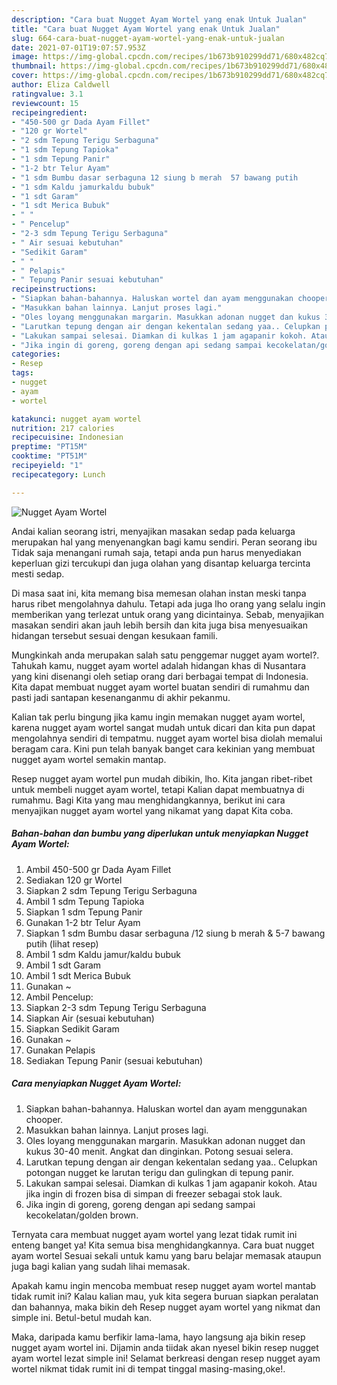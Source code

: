 ```yaml
---
description: "Cara buat Nugget Ayam Wortel yang enak Untuk Jualan"
title: "Cara buat Nugget Ayam Wortel yang enak Untuk Jualan"
slug: 664-cara-buat-nugget-ayam-wortel-yang-enak-untuk-jualan
date: 2021-07-01T19:07:57.953Z
image: https://img-global.cpcdn.com/recipes/1b673b910299dd71/680x482cq70/nugget-ayam-wortel-foto-resep-utama.jpg
thumbnail: https://img-global.cpcdn.com/recipes/1b673b910299dd71/680x482cq70/nugget-ayam-wortel-foto-resep-utama.jpg
cover: https://img-global.cpcdn.com/recipes/1b673b910299dd71/680x482cq70/nugget-ayam-wortel-foto-resep-utama.jpg
author: Eliza Caldwell
ratingvalue: 3.1
reviewcount: 15
recipeingredient:
- "450-500 gr Dada Ayam Fillet"
- "120 gr Wortel"
- "2 sdm Tepung Terigu Serbaguna"
- "1 sdm Tepung Tapioka"
- "1 sdm Tepung Panir"
- "1-2 btr Telur Ayam"
- "1 sdm Bumbu dasar serbaguna 12 siung b merah  57 bawang putih           lihat resep"
- "1 sdm Kaldu jamurkaldu bubuk"
- "1 sdt Garam"
- "1 sdt Merica Bubuk"
- " "
- " Pencelup"
- "2-3 sdm Tepung Terigu Serbaguna"
- " Air sesuai kebutuhan"
- "Sedikit Garam"
- " "
- " Pelapis"
- " Tepung Panir sesuai kebutuhan"
recipeinstructions:
- "Siapkan bahan-bahannya. Haluskan wortel dan ayam menggunakan chooper."
- "Masukkan bahan lainnya. Lanjut proses lagi."
- "Oles loyang menggunakan margarin. Masukkan adonan nugget dan kukus 30-40 menit. Angkat dan dinginkan. Potong sesuai selera."
- "Larutkan tepung dengan air dengan kekentalan sedang yaa.. Celupkan potongan nugget ke larutan terigu dan gulingkan di tepung panir."
- "Lakukan sampai selesai. Diamkan di kulkas 1 jam agapanir kokoh. Atau jika ingin di frozen bisa di simpan di freezer sebagai stok lauk."
- "Jika ingin di goreng, goreng dengan api sedang sampai kecokelatan/golden brown."
categories:
- Resep
tags:
- nugget
- ayam
- wortel

katakunci: nugget ayam wortel 
nutrition: 217 calories
recipecuisine: Indonesian
preptime: "PT15M"
cooktime: "PT51M"
recipeyield: "1"
recipecategory: Lunch

---
```



![Nugget Ayam Wortel](https://img-global.cpcdn.com/recipes/1b673b910299dd71/680x482cq70/nugget-ayam-wortel-foto-resep-utama.jpg)

Andai kalian seorang istri, menyajikan masakan sedap pada keluarga merupakan hal yang menyenangkan bagi kamu sendiri. Peran seorang ibu Tidak saja menangani rumah saja, tetapi anda pun harus menyediakan keperluan gizi tercukupi dan juga olahan yang disantap keluarga tercinta mesti sedap.

Di masa  saat ini, kita memang bisa memesan olahan instan meski tanpa harus ribet mengolahnya dahulu. Tetapi ada juga lho orang yang selalu ingin memberikan yang terlezat untuk orang yang dicintainya. Sebab, menyajikan masakan sendiri akan jauh lebih bersih dan kita juga bisa menyesuaikan hidangan tersebut sesuai dengan kesukaan famili. 



Mungkinkah anda merupakan salah satu penggemar nugget ayam wortel?. Tahukah kamu, nugget ayam wortel adalah hidangan khas di Nusantara yang kini disenangi oleh setiap orang dari berbagai tempat di Indonesia. Kita dapat membuat nugget ayam wortel buatan sendiri di rumahmu dan pasti jadi santapan kesenanganmu di akhir pekanmu.

Kalian tak perlu bingung jika kamu ingin memakan nugget ayam wortel, karena nugget ayam wortel sangat mudah untuk dicari dan kita pun dapat mengolahnya sendiri di tempatmu. nugget ayam wortel bisa diolah memalui beragam cara. Kini pun telah banyak banget cara kekinian yang membuat nugget ayam wortel semakin mantap.

Resep nugget ayam wortel pun mudah dibikin, lho. Kita jangan ribet-ribet untuk membeli nugget ayam wortel, tetapi Kalian dapat membuatnya di rumahmu. Bagi Kita yang mau menghidangkannya, berikut ini cara menyajikan nugget ayam wortel yang nikamat yang dapat Kita coba.

<!--inarticleads1-->

##### Bahan-bahan dan bumbu yang diperlukan untuk menyiapkan Nugget Ayam Wortel:

1. Ambil 450-500 gr Dada Ayam Fillet
1. Sediakan 120 gr Wortel
1. Siapkan 2 sdm Tepung Terigu Serbaguna
1. Ambil 1 sdm Tepung Tapioka
1. Siapkan 1 sdm Tepung Panir
1. Gunakan 1-2 btr Telur Ayam
1. Siapkan 1 sdm Bumbu dasar serbaguna /12 siung b merah &amp; 5-7 bawang putih           (lihat resep)
1. Ambil 1 sdm Kaldu jamur/kaldu bubuk
1. Ambil 1 sdt Garam
1. Ambil 1 sdt Merica Bubuk
1. Gunakan  ~
1. Ambil  Pencelup:
1. Siapkan 2-3 sdm Tepung Terigu Serbaguna
1. Siapkan  Air (sesuai kebutuhan)
1. Siapkan Sedikit Garam
1. Gunakan  ~
1. Gunakan  Pelapis
1. Sediakan  Tepung Panir (sesuai kebutuhan)




<!--inarticleads2-->

##### Cara menyiapkan Nugget Ayam Wortel:

1. Siapkan bahan-bahannya. Haluskan wortel dan ayam menggunakan chooper.
1. Masukkan bahan lainnya. Lanjut proses lagi.
1. Oles loyang menggunakan margarin. Masukkan adonan nugget dan kukus 30-40 menit. Angkat dan dinginkan. Potong sesuai selera.
1. Larutkan tepung dengan air dengan kekentalan sedang yaa.. Celupkan potongan nugget ke larutan terigu dan gulingkan di tepung panir.
1. Lakukan sampai selesai. Diamkan di kulkas 1 jam agapanir kokoh. Atau jika ingin di frozen bisa di simpan di freezer sebagai stok lauk.
1. Jika ingin di goreng, goreng dengan api sedang sampai kecokelatan/golden brown.




Ternyata cara membuat nugget ayam wortel yang lezat tidak rumit ini enteng banget ya! Kita semua bisa menghidangkannya. Cara buat nugget ayam wortel Sesuai sekali untuk kamu yang baru belajar memasak ataupun juga bagi kalian yang sudah lihai memasak.

Apakah kamu ingin mencoba membuat resep nugget ayam wortel mantab tidak rumit ini? Kalau kalian mau, yuk kita segera buruan siapkan peralatan dan bahannya, maka bikin deh Resep nugget ayam wortel yang nikmat dan simple ini. Betul-betul mudah kan. 

Maka, daripada kamu berfikir lama-lama, hayo langsung aja bikin resep nugget ayam wortel ini. Dijamin anda tiidak akan nyesel bikin resep nugget ayam wortel lezat simple ini! Selamat berkreasi dengan resep nugget ayam wortel nikmat tidak rumit ini di tempat tinggal masing-masing,oke!.

